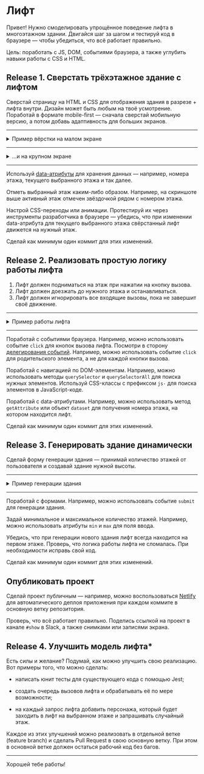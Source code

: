 # Лифт

Привет! Нужно смоделировать упрощённое поведение лифта в многоэтажном здании. Двигайся шаг за шагом и тестируй код в браузере — чтобы убедиться, что всё работает правильно.

Цель: поработать с JS, DOM, событиями браузера, а также углубить навыки работы с CSS и HTML.

## Release 1. Сверстать трёхэтажное здание с лифтом
Сверстай страницу на HTML и CSS для отображения здания в разрезе + лифта внутри. Дизайн может быть любым на твоё усмотрение. Поработай в формате mobile-first — сначала сверстай мобильную версию, а потом добавь адаптивность для больших экранов.

<!-- markdownlint-disable no-inline-html -->
<hr/>
<details>
  <summary>Пример вёрстки на малом экране</summary>
  <img src="files/mobile-first-sample.png" alt="Пример вёрстки на малом экране">
</details>
<hr/>
<details>
  <summary>...и на крупном экране</summary>
  <img src="files/markup-sample.png" alt="Пример вёрстки на крупном экране">
</details>
<hr/>
<!-- markdownlint-enable no-inline-html -->

Используй [data-атрибуты](https://developer.mozilla.org/ru/docs/Learn/HTML/Howto/Use_data_attributes) для хранения данных — например, номера этажа, текущего выбранного этажа и так далее.

Отметь выбранный этаж каким-либо образом. Например, на скриншоте выше активный этаж отмечен звёздочкой рядом с номером этажа.

Настрой CSS-переходы или анимации. Протестируй их через инструменты разработчика в браузере — убедись, что при изменении data-атрибута для текущего выбранного этажа свёрстанный лифт движется на нужный этаж.

Сделай как минимум один коммит для этих изменений.

## Release 2. Реализовать простую логику работы лифта
1. Лифт должен подниматься на этаж при нажатии на кнопку вызова.
2. Лифт должен доезжать до нужного этажа и останавливаться.
3. Лифт должен игнорировать все входящие вызовы, пока не завершит своё движение.

<!-- markdownlint-disable no-inline-html -->
<hr/>
<details>
  <summary>Пример работы лифта</summary>
  <img src="files/elevator-sample.gif" alt="Пример работы лифта">
</details>
<hr/>
<!-- markdownlint-enable no-inline-html -->

Поработай с событиями браузера. Например, можно использовать событие `click` для кнопок вызова лифта. Посмотри в сторону [делегирования событий](https://habr.com/ru/post/512782/). Например, можно использовать событие `click` для родительского элемента, а не для каждой кнопки вызова.

Поработай с навигацией по DOM-элементам. Например, можно использовать методы `querySelector` и `querySelectorAll` для поиска нужных элементов. Используй CSS-классы с префиксом `js-` для поиска элементов в JavaScript-коде.

Поработай с data-атрибутами. Например, можно использовать метод `getAttribute` или объект `dataset` для получения номера этажа, на котором находится лифт.

Сделай как минимум один коммит для этих изменений.

## Release 3. Генерировать здание динамически
Сделай форму генерации здания — принимай количество этажей от пользователя и создавай здание нужной высоты.

<!-- markdownlint-disable no-inline-html -->
<hr/>
<details>
  <summary>Пример генерации здания</summary>
  <img src="files/generation-sample.gif" alt="Пример генерации здания">
</details>
<hr/>
<!-- markdownlint-enable no-inline-html -->

Поработай с формами. Например, можно использовать событие `submit` для генерации здания.

Задай минимальное и максимальное количество этажей. Например, можно использовать атрибуты `min` и `max` для поля ввода.

Убедись, что при генерации нового здания лифт всегда находится на первом этаже. Проверь, что логика работы лифта не сломалась. При необходимости исправь свой код.

Сделай как минимум один коммит для этих изменений.

## Опубликовать проект
Сделай проект публичным — например, можно воспользоваться [Netlify](https://www.netlify.com/) для автоматического деплоя приложения при каждом коммите в основную ветку репозитория.

Проверь, что всё работает правильно. Поделись ссылкой на проект в канале `#show` в Slack, а также снимками или записями экрана.

## Release 4. Улучшить модель лифта*
Есть силы и желание? Подумай, как можно улучшить свою реализацию. Вот примеры того, что можно сделать:

- написать юнит тесты для существующего кода с помощью Jest;

- создать очередь вызовов лифта и обрабатывать её по мере возможности;

- на каждый запрос лифта добавить персонажа, который будет заходить в лифт на выбранном этаже и запрашивать случайный этаж.

Каждое из этих улучшений можно реализовать в отдельной ветке (feature branch) и сделать Pull Request в свою основную ветку. При этом в основной ветке должен остаться рабочий код без багов.

---
Хорошей тебе работы!
